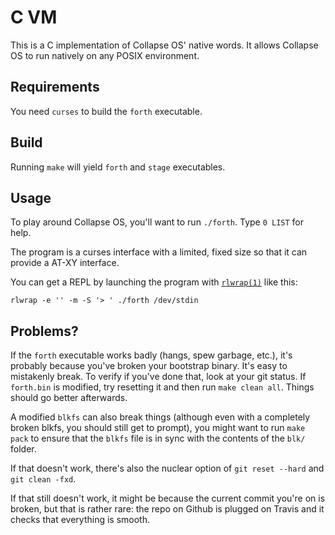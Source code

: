 # C VM

This is a C implementation of Collapse OS' native words. It allows Collapse OS
to run natively on any POSIX environment.

## Requirements

You need `curses` to build the `forth` executable.

## Build

Running `make` will yield `forth` and `stage` executables.

## Usage

To play around Collapse OS, you'll want to run `./forth`. Type `0 LIST` for
help.

The program is a curses interface with a limited, fixed size so that it can
provide a AT-XY interface.

You can get a REPL by launching the program with [`rlwrap(1)`][rlwrap] like
this:

    rlwrap -e '' -m -S '> ' ./forth /dev/stdin

## Problems?

If the `forth` executable works badly (hangs, spew garbage, etc.),
it's probably because you've broken your bootstrap binary. It's easy to
mistakenly break. To verify if you've done that, look at your git status. If
`forth.bin` is modified, try resetting it and then run `make clean all`. Things
should go better afterwards.

A modified `blkfs` can also break things (although even with a completely broken
blkfs, you should still get to prompt), you might want to run `make pack` to
ensure that the `blkfs` file is in sync with the contents of the `blk/` folder.

If that doesn't work, there's also the nuclear option of `git reset --hard`
and `git clean -fxd`.

If that still doesn't work, it might be because the current commit you're on
is broken, but that is rather rare: the repo on Github is plugged on Travis
and it checks that everything is smooth.

[rlwrap]: https://linux.die.net/man/1/rlwrap
